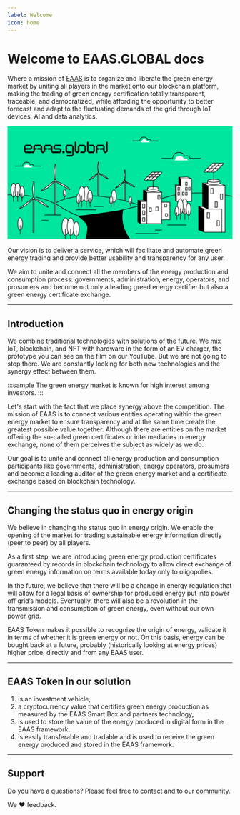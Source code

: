 ```yaml
---
label: Welcome
icon: home
---
```

# Welcome to EAAS.GLOBAL docs

<style>
    .sample {
        text-align: center;
        color: #1956AF;
        border-radius: 5px;
        background-color: #E1EDFF;
        border: 1px solid #1956AF;
        padding-top: 20px;
        margin-bottom: 20px;
    }
</style>
Where a mission of [EAAS](https://eaas.global/) is to organize and liberate the green energy market by uniting all players in the market onto our blockchain platform, making the trading of green energy certification totally transparent, traceable, and democratized, while affording the opportunity to better forecast and adapt to the fluctuating demands of the grid through IoT devices, AI and data analytics.

![](src/headers/welcome_header.jpg)

Our vision is to deliver a service, which will facilitate and automate green energy trading and provide better usability and transparency for any user.
 
We aim to unite and connect all the members of the energy production and consumption process: governments, administration, energy, operators, and prosumers and become not only a leading greed energy certifier but also a green energy certificate exchange.

---

## Introduction

We combine traditional technologies with solutions of the future. We mix IoT, blockchain, and NFT with hardware in the form of an EV charger, the prototype you can see on the film on our YouTube. But we are not going to stop there. We are constantly looking for both new technologies and the synergy effect between them.

:::sample
The green energy market is known for high interest among investors.
:::

Let's start with the fact that we place synergy above the competition. The mission of EAAS is to connect various entities operating within the green energy market to ensure transparency and at the same time create the greatest possible value together. Although there are entities on the market offering the so-called green certificates or intermediaries in energy exchange, none of them perceives the subject as widely as we do. 

Our goal is to unite and connect all energy production and consumption participants like governments, administration, energy operators, prosumers and become a leading auditor of the green energy market and a certificate exchange based on blockchain technology.

---

## Changing the status quo in energy origin

We believe in changing the status quo in energy origin. We enable the opening of the market for trading sustainable energy information directly (peer to peer) by all players.

As a first step, we are introducing green energy production certificates guaranteed by records in blockchain technology to allow direct exchange of green energy information on terms available today only to oligopolies.
 
In the future, we believe that there will be a change in energy regulation that will allow for a legal basis of ownership for produced energy put into power off grid’s models. Eventually, there will also be a revolution in the transmission and consumption of green energy, even without our own power grid.
 
EAAS Token makes it possible to recognize the origin of energy, validate it in terms of whether it is green energy or not. On this basis, energy can be bought back at a future, probably (historically looking at energy prices) higher price, directly and from any EAAS user.

---

## EAAS Token in our solution

1. is an investment vehicle,
2. a cryptocurrency value that certifies green energy production as measured by the EAAS Smart Box and partners technology,
3. is used to store the value of the energy produced in digital form in the EAAS framework,
4. is easily transferable and tradable and is used to receive the green energy produced and stored in the EAAS framework.

---

## Support

Do you have a questions? Please feel free to contact and to our [community](https://github.com/retypeapp/retype/issues).

We :heart: feedback.
